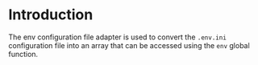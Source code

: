 # Introduction
The env configuration file adapter is used to convert the `.env.ini` configuration file into an array that can be accessed using the `env` global function. 
